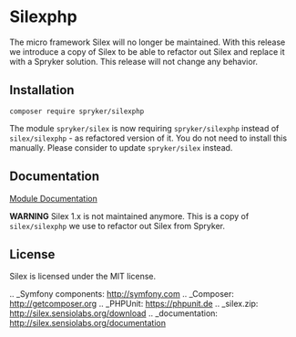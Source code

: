 # Silexphp

The micro framework Silex will no longer be maintained. With this release we introduce a copy of Silex to be able to refactor out Silex and replace it with a Spryker solution. This release will not change any behavior.


## Installation

```
composer require spryker/silexphp
```

The module `spryker/silex` is now requiring `spryker/silexphp` instead of `silex/silexphp` - as refactored version of it. 
You do not need to install this manually. Please consider to update `spryker/silex` instead. 

## Documentation

[Module Documentation](https://academy.spryker.com/developing_with_spryker/module_guide/modules.html)


**WARNING** Silex 1.x is not maintained anymore. This is a copy of `silex/silexphp` we use to refactor out Silex from Spryker.


License
-------

Silex is licensed under the MIT license.

.. _Symfony components: http://symfony.com
.. _Composer:           http://getcomposer.org
.. _PHPUnit:            https://phpunit.de
.. _silex.zip:          http://silex.sensiolabs.org/download
.. _documentation:      http://silex.sensiolabs.org/documentation
